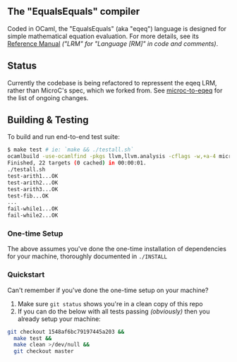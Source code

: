 The "EqualsEquals" compiler
-------------------

Coded in OCaml, the "EqualsEquals" (aka "eqeq") language is designed for simple
mathematical equation evaluation. For more details, see its [Reference
Manual](https://docs.google.com/document/d/1uHGe2qazuy-I7Vem7u8muxDnWaysDX49lKMbMmlDml4)
_("LRM" for "Language [RM]" in code and comments)_.

## Status
Currently the codebase is being refactored to repressent the eqeq LRM, rather
than MicroC's spec, which we forked from. See [microc-to-eqeq](../notes/microc-to-eqeq.md) for the
list of ongoing changes.

## Building & Testing

To build and run end-to-end test suite:
```sh
$ make test # ie: `make && ./testall.sh`
ocamlbuild -use-ocamlfind -pkgs llvm,llvm.analysis -cflags -w,+a-4 microc.native
Finished, 22 targets (0 cached) in 00:00:01.
./testall.sh
test-arith1...OK
test-arith2...OK
test-arith3...OK
test-fib...OK
...
fail-while1...OK
fail-while2...OK
```

### One-time Setup

The above assumes you've done the one-time installation of dependencies for your
machine, thoroughly documented in `./INSTALL`

### Quickstart

Can't remember if you've done the one-time setup on your machine?

1. Make sure `git status` shows you're in a clean copy of this repo
2. If you can do the below with all tests passing _(obviously)_ then you
  already setup your machine:
```bash
git checkout 1548af6bc79197445a203 &&
  make test &&
  make clean >/dev/null &&
  git checkout master
```

